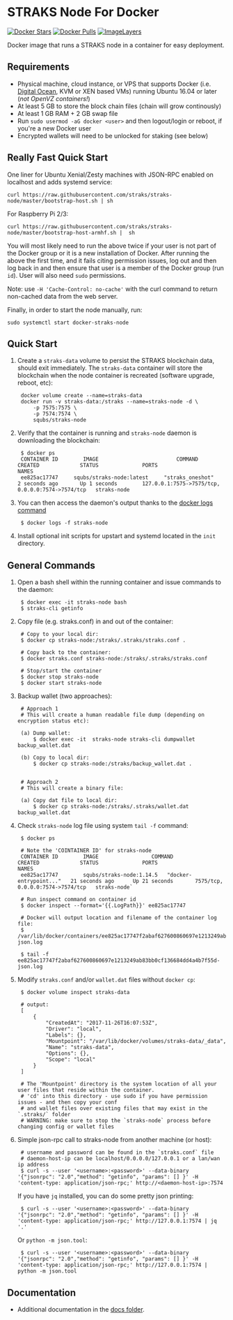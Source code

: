 ﻿STRAKS Node For Docker
======================

[![Docker Stars](https://img.shields.io/docker/stars/squbs/straks-node.svg)](https://hub.docker.com/r/squbs/straks-node/)
[![Docker Pulls](https://img.shields.io/docker/pulls/squbs/straks-node.svg)](https://hub.docker.com/r/squbs/straks-node/)
[![ImageLayers](https://images.microbadger.com/badges/image/squbs/straks-node.svg)](https://microbadger.com/#/images/squbs/straks-node)

Docker image that runs a STRAKS node in a container for easy deployment.


Requirements
------------

* Physical machine, cloud instance, or VPS that supports Docker (i.e. [Digital Ocean](https://goo.gl/eWziH7), KVM or XEN based VMs) running Ubuntu 16.04 or later (*not OpenVZ containers!*)
* At least 5 GB to store the block chain files (chain will grow continously)
* At least 1 GB RAM + 2 GB swap file
* Run `sudo usermod -aG docker <user>` and then logout/login or reboot, if you're a new Docker user
* Encrypted wallets will need to be unlocked for staking (see below)


Really Fast Quick Start
-----------------------

One liner for Ubuntu Xenial/Zesty machines with JSON-RPC enabled on localhost and adds systemd service:

    curl https://raw.githubusercontent.com/straks/straks-node/master/bootstrap-host.sh | sh

For Raspberry Pi 2/3:

    curl https://raw.githubusercontent.com/straks/straks-node/master/bootstrap-host-armhf.sh |  sh

You will most likely need to run the above twice if your user is not part of the Docker group or it is a new installation of Docker. After running the above the first time, and it fails citing permission issues, log out and then log back in and then ensure that user is a member of the Docker group (run `id`).  User will also need `sudo` permissions.

Note: use `-H 'Cache-Control: no-cache'` with the curl command to return non-cached data from the web server.

Finally, in order to start the node manually, run:

    sudo systemctl start docker-straks-node
    

Quick Start
-----------

1. Create a `straks-data` volume to persist the STRAKS blockchain data, should exit immediately.  The `straks-data` container will store the blockchain when the node container is recreated (software upgrade, reboot, etc):

        docker volume create --name=straks-data
        docker run -v straks-data:/straks --name=straks-node -d \
            -p 7575:7575 \
            -p 7574:7574 \
            squbs/straks-node

2. Verify that the container is running and `straks-node` daemon is downloading the blockchain:

        $ docker ps
        CONTAINER ID        IMAGE                         COMMAND             CREATED             STATUS              PORTS                                              NAMES
        ee825ac17747     squbs/straks-node:latest     "straks_oneshot"       2 seconds ago       Up 1 seconds        127.0.0.1:7575->7575/tcp, 0.0.0.0:7574->7574/tcp   straks-node

3. You can then access the daemon's output thanks to the [docker logs command]( https://docs.docker.com/reference/commandline/cli/#logs)

        $ docker logs -f straks-node

4. Install optional init scripts for upstart and systemd located in the `init` directory.


General Commands
----------------

1. Open a bash shell within the running container and issue commands to the daemon:

        $ docker exec -it straks-node bash
        $ straks-cli getinfo

2. Copy file (e.g. straks.conf) in and out of the container: 
        
        # Copy to your local dir:
        $ docker cp straks-node:/straks/.straks/straks.conf .
        
        # Copy back to the container: 
        $ docker straks.conf straks-node:/straks/.straks/straks.conf 

        # Stop/start the container
        $ docker stop straks-node
        $ docker start straks-node

3. Backup wallet (two approaches): 

        # Approach 1 
        # This will create a human readable file dump (depending on encryption status etc):

        (a) Dump wallet:
            $ docker exec -it  straks-node straks-cli dumpwallet backup_wallet.dat
        
        (b) Copy to local dir: 
            $ docker cp straks-node:/straks/backup_wallet.dat .


        # Approach 2
        # This will create a binary file:

        (a) Copy dat file to local dir: 
            $ docker cp straks-node:/straks/.straks/wallet.dat backup_wallet.dat

4. Check `straks-node` log file using system `tail -f` command:

        $ docker ps

        # Note the 'COINTAINER ID' for straks-node
        CONTAINER ID        IMAGE                 COMMAND                  CREATED             STATUS              PORTS                                                       NAMES
        ee825ac17747        squbs/straks-node:1.14.5   "docker-entrypoint..."   21 seconds ago      Up 21 seconds       7575/tcp, 0.0.0.0:7574->7574/tcp   straks-node`

        # Run inspect command on container id
        $ docker inspect --format='{{.LogPath}}' ee825ac17747

        # Docker will output location and filename of the container log file:  
        $ /var/lib/docker/containers/ee825ac17747f2abaf627600860697e1213249ab83bb0cf136684dd4a4b7f55d/ee825ac17747f2abaf627600860697e1213249ab83bb0cf136684dd4a4b7f55d-json.log
        
        $ tail -f ee825ac17747f2abaf627600860697e1213249ab83bb0cf136684dd4a4b7f55d-json.log

5. Modify `straks.conf` and/or `wallet.dat` files without `docker cp`:

        $ docker volume inspect straks-data
       
        # output: 
        [
            {
                "CreatedAt": "2017-11-26T16:07:53Z",
                "Driver": "local",
                "Labels": {},
                "Mountpoint": "/var/lib/docker/volumes/straks-data/_data",
                "Name": "straks-data",
                "Options": {},
                "Scope": "local"
            }
        ]

        # The 'Mountpoint' directory is the system location of all your user files that reside within the container.
        # 'cd' into this directory - use sudo if you have permission issues - and then copy your conf 
        # and wallet files over existing files that may exist in the `.straks/` folder
        # WARNING: make sure to stop the `straks-node` process before changing config or wallet files

6. Simple json-rpc call to straks-node from another machine (or host):

        # username and password can be found in the `straks.conf` file
        # daemon-host-ip can be localhost/0.0.0.0/127.0.0.1 or a lan/wan ip address
        $ curl -s --user '<username>:<password>' --data-binary '{"jsonrpc": "2.0","method": "getinfo", "params": [] }' -H 'content-type: application/json-rpc;' http://<daemon-host-ip>:7574

   If you have `jq` installed, you can do some pretty json printing:
        
        $ curl -s --user '<username>:<password>' --data-binary '{"jsonrpc": "2.0","method": "getinfo", "params": [] }' -H 'content-type: application/json-rpc;' http://127.0.0.1:7574 | jq '.'

   Or `python -m json.tool`:

        $ curl -s --user '<username>:<password>' --data-binary '{"jsonrpc": "2.0","method": "getinfo", "params": [] }' -H 'content-type: application/json-rpc;' http://127.0.0.1:7574 | python -m json.tool


Documentation
-------------

* Additional documentation in the [docs folder](docs).
